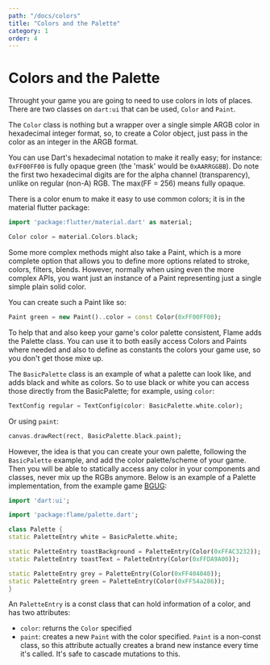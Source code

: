 ```yaml
---
path: "/docs/colors"
title: "Colors and the Palette"
category: 1
order: 4
---
```


# Colors and the Palette


Throught your game you are going to need to use colors in lots of places. There are two classes on `dart:ui` that can be used, `Color` and `Paint`.

The `Color` class is nothing but a wrapper over a single simple ARGB color in hexadecimal integer format, so, to create a Color object, just pass in the color as an integer in the ARGB format.

You can use Dart's hexadecimal notation to make it really easy; for instance: `0xFF00FF00` is fully opaque green (the 'mask' would be `0xAARRGGBB`). Do note the first two hexadecimal digits are for the alpha channel (transparency), unlike on regular (non-A) RGB. The max(FF = 256) means fully opaque.

There is a color enum to make it easy to use common colors; it is in the material flutter package:

```dart
import 'package:flutter/material.dart' as material;

Color color = material.Colors.black;
```

Some more complex methods might also take a Paint, which is a more complete option that allows you to define more options related to stroke, colors, filters, blends. However, normally when using even the more complex APIs, you want just an instance of a Paint representing just a single simple plain solid color.

You can create such a Paint like so:

```dart
Paint green = new Paint()..color = const Color(0xFF00FF00);
```

To help that and also keep your game's color palette consistent, Flame adds the Palette class. You can use it to both easily access Colors and Paints where needed and also to define as constants the colors your game use, so you don't get those mixe up.

The `BasicPalette` class is an example of what a palette can look like, and adds black and white as colors. So to use black or white you can access those directly from the BasicPalette; for example, using `color`:

```dart
TextConfig regular = TextConfig(color: BasicPalette.white.color);
```

Or using `paint`:

```dart
canvas.drawRect(rect, BasicPalette.black.paint);
```

However, the idea is that you can create your own palette, following the `BasicPalette` example, and add the color palette/scheme of your game. Then you will be able to statically access any color in your components and classes, never mix up the RGBs anymore. Below is an example of a Palette implementation, from the example game [BGUG](https://github.com/luanpotter/bgug/blob/master/lib/palette.dart):

```dart
import 'dart:ui';

import 'package:flame/palette.dart';

class Palette {
static PaletteEntry white = BasicPalette.white;

static PaletteEntry toastBackground = PaletteEntry(Color(0xFFAC3232));
static PaletteEntry toastText = PaletteEntry(Color(0xFFDA9A00));

static PaletteEntry grey = PaletteEntry(Color(0xFF404040));
static PaletteEntry green = PaletteEntry(Color(0xFF54a286));
}
```

An `PaletteEntry` is a const class that can hold information of a color, and has two attributes:

 * `color`: returns the `Color` specified
 * `paint`: creates a new `Paint` with the color specified. `Paint` is a non-const class, so this attribute actually creates a brand new instance every time it's called. It's safe to cascade mutations to this.